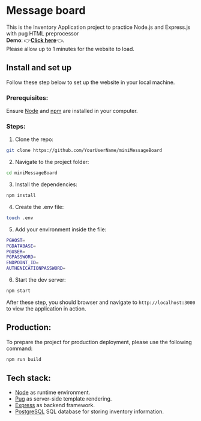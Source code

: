# Message board
This is the Inventory Application project to practice Node.js and Express.js with pug HTML preprocessor <br>
**Demo**: :point_right:[**Click here**](https://minimessageboard-fgrl.onrender.com/):point_left:. <br>
Please allow up to 1 minutes for the website to load.
## Install and set up
Follow these step below to set up the website in your local machine.

### Prerequisites:
Ensure [Node](https://nodejs.org/en) and [npm](https://www.npmjs.comnode) are installed in your computer.
### Steps:
1. Clone the repo: <br>
```bash
git clone https://github.com/YourUserName/miniMessageBoard
```
2. Navigate to the project folder:<br>
```bash
cd miniMessageBoard
```
3. Install the dependencies:<br>
```bash
npm install
```
4. Create the .env file:<br>
```bash
touch .env
```
5. Add your environment inside the file: <br>
```bash
PGHOST=
PGDATABASE=
PGUSER=
PGPASSWORD=
ENDPOINT_ID=
AUTHENICATIONPASSWORD=
```
6. Start the dev server:<br>
```bash
npm start
```

After these step, you should browser and navigate to `http://localhost:3000` to view the application in action.
## Production:

To prepare the project for production deployment, please use the following command: <br>
```bash
npm run build
```
## Tech stack:
+ [Node](https://nodejs.org/en) as runtime environment. <br>
+ [Pug](https://pugjs.org/api/getting-started.html) as server-side template rendering. <br>
+ [Express](https://expressjs.com/) as backend framework. <br>
+ [PostgreSQL](https://www.postgresql.org/) SQL database for storing inventory information. <br>